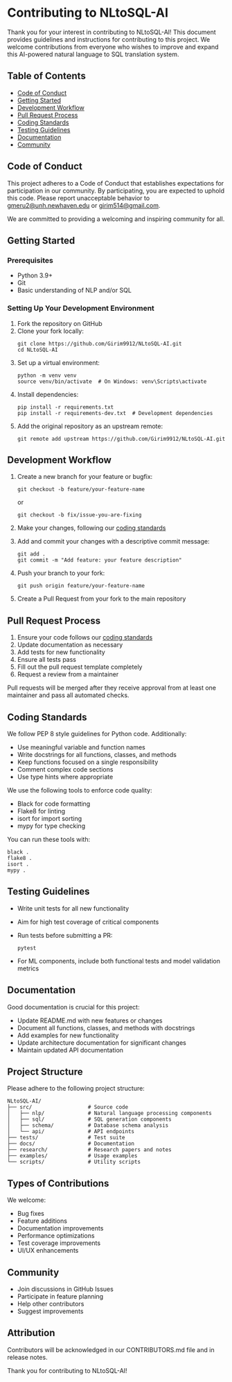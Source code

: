 # Contributing to NLtoSQL-AI

Thank you for your interest in contributing to NLtoSQL-AI! This document provides guidelines and instructions for contributing to this project. We welcome contributions from everyone who wishes to improve and expand this AI-powered natural language to SQL translation system.

## Table of Contents

- [Code of Conduct](#code-of-conduct)
- [Getting Started](#getting-started)
- [Development Workflow](#development-workflow)
- [Pull Request Process](#pull-request-process)
- [Coding Standards](#coding-standards)
- [Testing Guidelines](#testing-guidelines)
- [Documentation](#documentation)
- [Community](#community)

## Code of Conduct

This project adheres to a Code of Conduct that establishes expectations for participation in our community. By participating, you are expected to uphold this code. Please report unacceptable behavior to gmeru2@unh.newhaven.edu  or girim514@gmail.com.

We are committed to providing a welcoming and inspiring community for all.

## Getting Started

### Prerequisites

- Python 3.9+
- Git
- Basic understanding of NLP and/or SQL

### Setting Up Your Development Environment

1. Fork the repository on GitHub
2. Clone your fork locally:
   ```
   git clone https://github.com/Girim9912/NLtoSQL-AI.git
   cd NLtoSQL-AI
   ```
3. Set up a virtual environment:
   ```
   python -m venv venv
   source venv/bin/activate  # On Windows: venv\Scripts\activate
   ```
4. Install dependencies:
   ```
   pip install -r requirements.txt
   pip install -r requirements-dev.txt  # Development dependencies
   ```
5. Add the original repository as an upstream remote:
   ```
   git remote add upstream https://github.com/Girim9912/NLtoSQL-AI.git
   ```

## Development Workflow

1. Create a new branch for your feature or bugfix:
   ```
   git checkout -b feature/your-feature-name
   ```
   or
   ```
   git checkout -b fix/issue-you-are-fixing
   ```

2. Make your changes, following our [coding standards](#coding-standards)

3. Add and commit your changes with a descriptive commit message:
   ```
   git add .
   git commit -m "Add feature: your feature description"
   ```

4. Push your branch to your fork:
   ```
   git push origin feature/your-feature-name
   ```

5. Create a Pull Request from your fork to the main repository

## Pull Request Process

1. Ensure your code follows our [coding standards](#coding-standards)
2. Update documentation as necessary
3. Add tests for new functionality
4. Ensure all tests pass
5. Fill out the pull request template completely
6. Request a review from a maintainer

Pull requests will be merged after they receive approval from at least one maintainer and pass all automated checks.

## Coding Standards

We follow PEP 8 style guidelines for Python code. Additionally:

- Use meaningful variable and function names
- Write docstrings for all functions, classes, and methods
- Keep functions focused on a single responsibility
- Comment complex code sections
- Use type hints where appropriate

We use the following tools to enforce code quality:
- Black for code formatting
- Flake8 for linting
- isort for import sorting
- mypy for type checking

You can run these tools with:
```
black .
flake8 .
isort .
mypy .
```

## Testing Guidelines

- Write unit tests for all new functionality
- Aim for high test coverage of critical components
- Run tests before submitting a PR:
  ```
  pytest
  ```

- For ML components, include both functional tests and model validation metrics

## Documentation

Good documentation is crucial for this project:

- Update README.md with new features or changes
- Document all functions, classes, and methods with docstrings
- Add examples for new functionality
- Update architecture documentation for significant changes
- Maintain updated API documentation

## Project Structure

Please adhere to the following project structure:
```
NLtoSQL-AI/
├── src/                  # Source code
│   ├── nlp/              # Natural language processing components
│   ├── sql/              # SQL generation components
│   ├── schema/           # Database schema analysis
│   └── api/              # API endpoints
├── tests/                # Test suite
├── docs/                 # Documentation
├── research/             # Research papers and notes
├── examples/             # Usage examples
└── scripts/              # Utility scripts
```

## Types of Contributions

We welcome:

- Bug fixes
- Feature additions
- Documentation improvements
- Performance optimizations
- Test coverage improvements
- UI/UX enhancements

## Community

- Join discussions in GitHub Issues
- Participate in feature planning
- Help other contributors
- Suggest improvements

## Attribution

Contributors will be acknowledged in our CONTRIBUTORS.md file and in release notes.

Thank you for contributing to NLtoSQL-AI!